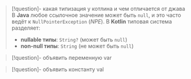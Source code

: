 >[!question]- какая типизация у котлина и чем отличается от джава
> В **Java** любое ссылочное значение может быть `null`, и это часто ведёт к `NullPointerException` (_NPE_).
> В **Kotlin** типовая система разделяет:
> - **nullable типы**: `String?` (может быть `null`)  
> - **non-null типы**: `String` (не может быть `null`)

>[!question]- объявить переменную 
>var 

>[!question]- объявить константу 
>val

